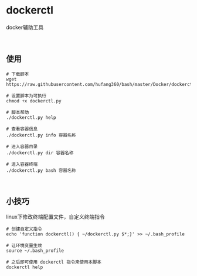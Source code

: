 # dockerctl

docker辅助工具

<br>

## 使用
```shell
# 下载脚本
wget https://raw.githubusercontent.com/hufang360/bash/master/Docker/dockerctl.py

# 设置脚本为可执行
chmod +x dockerctl.py

# 脚本帮助
./dockerctl.py help

# 查看容器信息
./dockerctl.py info 容器名称

# 进入容器目录
./dockerctl.py dir 容器名称

# 进入容器终端
./dockerctl.py bash 容器名称
```

<br>

## 小技巧
linux下修改终端配置文件，自定义终端指令

```shell
# 创建自定义指令
echo 'function dockerctl() { ~/dockerctl.py $*;}' >> ~/.bash_profile

# 让环境变量生效
source ~/.bash_profile

# 之后即可使用 dockerctl 指令来使用本脚本
dockerctl help
```